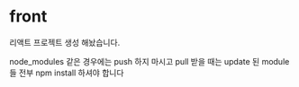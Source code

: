 # front

리액트 프로젝트 생성 해놨습니다.

node_modules 같은 경우에는 push 하지 마시고
pull 받을 때는 update 된 module들 전부 npm install 하셔야 합니다